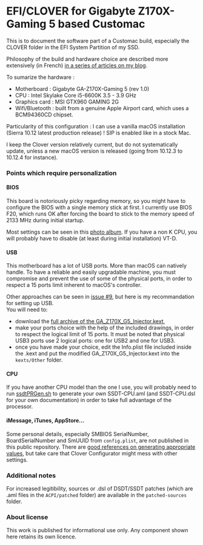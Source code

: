 # EFI/CLOVER for Gigabyte Z170X-Gaming 5 based Customac

This is to document the software part of a Customac build, especially the CLOVER folder in the EFI System Partition of my SSD.

Philosophy of the build and hardware choice are described more extensively (in French) [in a series of articles on my blog](http://blog.barijaona.com/macintosh/Jirokaki/ "Jirōkaki on barijaona.com").

To sumarize the hardware :

- Motherboard : Gigabyte GA-Z170X-Gaming 5 (rev 1.0)
- CPU : Intel Skylake Core i5-6600K 3.5 - 3.9 GHz
- Graphics card : MSI GTX960 GAMING 2G
- Wifi/Bluetooth : built from a genuine Apple Airport card, which uses a BCM94360CD chipset.

Particularity of this configuration : I can use a vanilla macOS installation (Sierra 10.12 latest production release) ! SIP is enabled like in a stock Mac.

I keep the Clover version relatively current, but do not systematically update, unless a new macOS version is released (going from 10.12.3 to 10.12.4 for instance).

### Points which require personalization

#### BIOS

This board is notoriously picky regarding memory, so you might have to configure the BIOS with a single memory stick at first. I currently use BIOS F20, which runs OK after forcing the board to stick to the memory speed of 2133 MHz during initial startup.

Most settings can be seen in this [photo album](https://www.flickr.com/photos/barijaona/albums/72157683707850861 "A Flickr photo album"). If you have a non K CPU, you will probably have to disable (at least during initial installation) VT-D.

#### USB

This motherboard has a lot of USB ports. More than macOS can natively handle. To have a reliable and easily upgradable machine, you must compromise and prevent the use of some of the physical ports, in order to respect a 15 ports limit inherent to macOS's controller.

Other approaches can be seen in [issue #9](https://github.com/barijaona/CLOVER_GA-Z170X-Gaming5/issues/9#issuecomment-305057990), but here is my recommandation for setting up USB.  
You will need to:

- download the [full archive of the GA\_Z170X\_G5\_Injector.kext](https://github.com/barijaona/barijaona.github.io/blob/master/macintosh/Jirokaki/GA-Z170X-Gaming5-USBinjector.zip),
- make your ports choice with the help of the included drawings, in order to respect the logical limit of 15 ports. It must be noted that physical USB3 ports use 2 logical ports: one for USB2 and one for USB3.
- once you have made your choice, edit the Info.plist file included inside the .kext and put the modified GA\_Z170X\_G5\_Injector.kext into the `kexts/Other` folder.

#### CPU

If you have another CPU model than the one I use, you will probably need to run  [ssdtPRGen.sh](https://github.com/Piker-Alpha/ssdtPRGen.sh) to generate your own SSDT-CPU.aml (and SSDT-CPU.dsl for your own documentation) in order to take full advantage of the processor.

#### iMessage, iTunes, AppStore…

Some personal details, especially SMBIOS SerialNumber, BoardSerialNumber and SmUUID from `config.plist`, are not published in this public repository. There are [good references on generating appropriate values](http://www.fitzweekly.com/2016/02/hackintosh-imessage-tutorial.html "FitzSimmons weekly"), but take care that Clover Configurator might mess with other settings.

### Additional notes

For increased legitibility, sources or .dsl of DSDT/SSDT patches (which are .aml files in the `ACPI/patched` folder) are available in the `patched-sources` folder.

### About license

This work is published for informational use only. Any component shown here retains its own licence.
